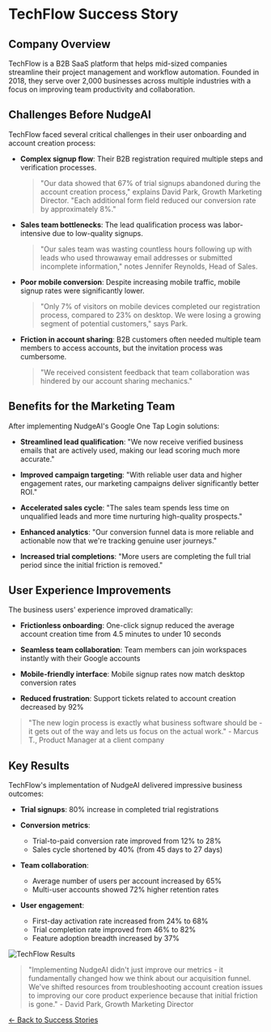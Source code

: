 # TechFlow Success Story

## Company Overview

TechFlow is a B2B SaaS platform that helps mid-sized companies streamline their project management and workflow automation. Founded in 2018, they serve over 2,000 businesses across multiple industries with a focus on improving team productivity and collaboration.

## Challenges Before NudgeAI

TechFlow faced several critical challenges in their user onboarding and account creation process:

- **Complex signup flow**: Their B2B registration required multiple steps and verification processes.

  > "Our data showed that 67% of trial signups abandoned during the account creation process," explains David Park, Growth Marketing Director. "Each additional form field reduced our conversion rate by approximately 8%."

- **Sales team bottlenecks**: The lead qualification process was labor-intensive due to low-quality signups.

  > "Our sales team was wasting countless hours following up with leads who used throwaway email addresses or submitted incomplete information," notes Jennifer Reynolds, Head of Sales.

- **Poor mobile conversion**: Despite increasing mobile traffic, mobile signup rates were significantly lower.

  > "Only 7% of visitors on mobile devices completed our registration process, compared to 23% on desktop. We were losing a growing segment of potential customers," says Park.

- **Friction in account sharing**: B2B customers often needed multiple team members to access accounts, but the invitation process was cumbersome.

  > "We received consistent feedback that team collaboration was hindered by our account sharing mechanics."

## Benefits for the Marketing Team

After implementing NudgeAI's Google One Tap Login solutions:

- **Streamlined lead qualification**: "We now receive verified business emails that are actively used, making our lead scoring much more accurate."

- **Improved campaign targeting**: "With reliable user data and higher engagement rates, our marketing campaigns deliver significantly better ROI."

- **Accelerated sales cycle**: "The sales team spends less time on unqualified leads and more time nurturing high-quality prospects."

- **Enhanced analytics**: "Our conversion funnel data is more reliable and actionable now that we're tracking genuine user journeys."

- **Increased trial completions**: "More users are completing the full trial period since the initial friction is removed."

## User Experience Improvements

The business users' experience improved dramatically:

- **Frictionless onboarding**: One-click signup reduced the average account creation time from 4.5 minutes to under 10 seconds
  
- **Seamless team collaboration**: Team members can join workspaces instantly with their Google accounts
  
- **Mobile-friendly interface**: Mobile signup rates now match desktop conversion rates
  
- **Reduced frustration**: Support tickets related to account creation decreased by 92%

> "The new login process is exactly what business software should be - it gets out of the way and lets us focus on the actual work." - Marcus T., Product Manager at a client company

## Key Results

TechFlow's implementation of NudgeAI delivered impressive business outcomes:

- **Trial signups**: 80% increase in completed trial registrations
  
- **Conversion metrics**:
  - Trial-to-paid conversion rate improved from 12% to 28%
  - Sales cycle shortened by 40% (from 45 days to 27 days)
  
- **Team collaboration**:
  - Average number of users per account increased by 65%
  - Multi-user accounts showed 72% higher retention rates
  
- **User engagement**:
  - First-day activation rate increased from 24% to 68%
  - Trial completion rate improved from 46% to 82%
  - Feature adoption breadth increased by 37%

![TechFlow Results](https://via.placeholder.com/600x300?text=TechFlow+Results+Chart)

> "Implementing NudgeAI didn't just improve our metrics - it fundamentally changed how we think about our acquisition funnel. We've shifted resources from troubleshooting account creation issues to improving our core product experience because that initial friction is gone." - David Park, Growth Marketing Director

[← Back to Success Stories](index.md) 
